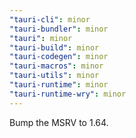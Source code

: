 ```yaml
---
"tauri-cli": minor
"tauri-bundler": minor
"tauri": minor
"tauri-build": minor
"tauri-codegen": minor
"tauri-macros": minor
"tauri-utils": minor
"tauri-runtime": minor
"tauri-runtime-wry": minor
---
```


Bump the MSRV to 1.64.
